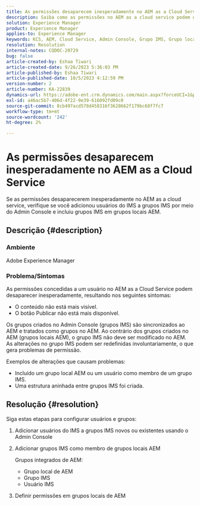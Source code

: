 ```yaml
---
title: As permissões desaparecem inesperadamente no AEM as a Cloud Service
description: Saiba como as permissões no AEM as a cloud service podem desaparecer, causando invisibilidade do conteúdo e ausência de opções de publicação.
solution: Experience Manager
product: Experience Manager
applies-to: Experience Manager
keywords: KCS, AEM, Cloud Service, Admin Console, Grupo IMS, Grupo local
resolution: Resolution
internal-notes: CQDOC-20729
bug: false
article-created-by: Eshaa Tiwari
article-created-date: 9/26/2023 5:36:03 PM
article-published-by: Eshaa Tiwari
article-published-date: 10/5/2023 4:12:59 PM
version-number: 2
article-number: KA-22839
dynamics-url: https://adobe-ent.crm.dynamics.com/main.aspx?forceUCI=1&pagetype=entityrecord&etn=knowledgearticle&id=26b81524-935c-ee11-be6f-6045bd006704
exl-id: a46ac5b7-406d-4f22-9e39-616092fd09c0
source-git-commit: 8cb497acd578d458316f3628662f179bc68f7fc7
workflow-type: tm+mt
source-wordcount: '242'
ht-degree: 2%

---
```


# As permissões desaparecem inesperadamente no AEM as a Cloud Service


Se as permissões desaparecerem inesperadamente no AEM as a cloud service, verifique se você adicionou usuários do IMS a grupos IMS por meio do Admin Console e incluiu grupos IMS em grupos locais AEM.

## Descrição {#description}


### Ambiente

Adobe Experience Manager

### <b>Problema/</b>Sintomas

As permissões concedidas a um usuário no AEM as a Cloud Service podem desaparecer inesperadamente, resultando nos seguintes sintomas:

- O conteúdo não está mais visível.
- O botão Publicar não está mais disponível.


Os grupos criados no Admin Console (grupos IMS) são sincronizados ao AEM e tratados como grupos no AEM. Ao contrário dos grupos criados no AEM (grupos locais AEM), o grupo IMS não deve ser modificado no AEM. As alterações no grupo IMS podem ser redefinidas involuntariamente, o que gera problemas de permissão.

Exemplos de alterações que causam problemas:

- Incluído um grupo local AEM ou um usuário como membro de um grupo IMS.
- Uma estrutura aninhada entre grupos IMS foi criada.



## Resolução {#resolution}


Siga estas etapas para configurar usuários e grupos:

1. Adicionar usuários do IMS a grupos IMS novos ou existentes usando o Admin Console
2. Adicionar grupos IMS como membro de grupos locais AEM

   Grupos integrados de AEM:

   - Grupo local de AEM
   - Grupo IMS
   - Usuário IMS
3. Definir permissões em grupos locais de AEM

